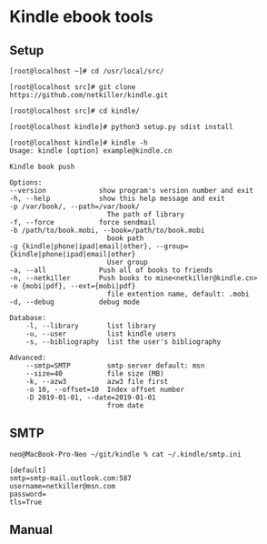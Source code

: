# Kindle ebook tools

## Setup

    [root@localhost ~]# cd /usr/local/src/

    [root@localhost src]# git clone https://github.com/netkiller/kindle.git

    [root@localhost src]# cd kindle/

    [root@localhost kindle]# python3 setup.py sdist install 

    [root@localhost kindle]# kindle -h
    Usage: kindle [option] example@kindle.cn

    Kindle book push

    Options:
    --version             show program's version number and exit
    -h, --help            show this help message and exit
    -p /var/book/, --path=/var/book/
                            The path of library
    -f, --force           force sendmail
    -b /path/to/book.mobi, --book=/path/to/book.mobi
                            book path
    -g {kindle|phone|ipad|email|other}, --group={kindle|phone|ipad|email|other}
                            User group
    -a, --all             Push all of books to friends
    -n, --netkiller       Push books to mine<netkiller@kindle.cn>
    -e {mobi|pdf}, --ext={mobi|pdf}
                            file extention name, default: .mobi
    -d, --debug           debug mode

    Database:
        -l, --library       list library
        -u, --user          list kindle users
        -s, --bibliography  list the user's bibliography

    Advanced:
        --smtp=SMTP         smtp server default: msn
        --size=40           file size (MB)
        -k, --azw3          azw3 file first
        -o 10, --offset=10  Index offset number
        -D 2019-01-01, --date=2019-01-01
                            from date

## SMTP

    neo@MacBook-Pro-Neo ~/git/kindle % cat ~/.kindle/smtp.ini        

    [default]
    smtp=smtp-mail.outlook.com:587
    username=netkiller@msn.com
    password=
    tls=True

## Manual

    